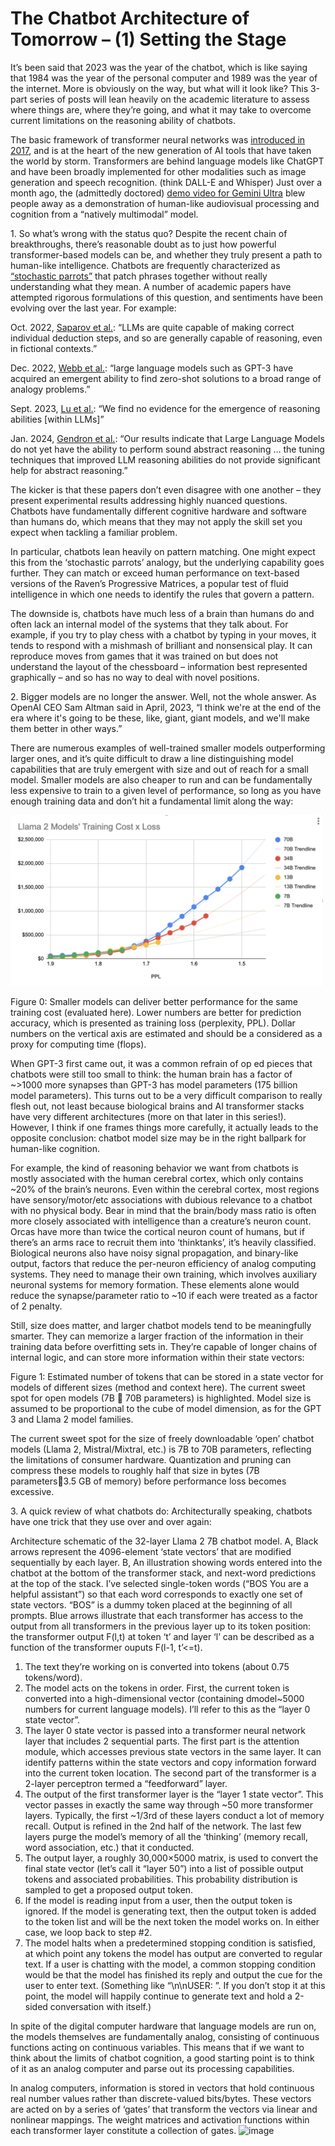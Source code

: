 # The Chatbot Architecture of Tomorrow – (1) Setting the Stage

It’s been said that 2023 was the year of the chatbot, which is like saying that 1984 was the year of the personal computer and 1989 was the year of the internet.  More is obviously on the way, but what will it look like?  This 3-part series of posts will lean heavily on the academic literature to assess where things are, where they’re going, and what it may take to overcome current limitations on the reasoning ability of chatbots.

The basic framework of transformer neural networks was <a href = "https://arxiv.org/abs/1706.03762" target = "_blank" rel = "noreferrer noopener">introduced in 2017</a>, and is at the heart of the new generation of AI tools that have taken the world by storm.  Transformers are behind language models like ChatGPT and have been broadly implemented for other modalities such as image generation and speech recognition. (think DALL-E and Whisper)  Just over a month ago, the (admittedly doctored) <a href = "https://www.youtube.com/watch?v=UIZAiXYceBI&t=5s" target = "_blank" rel = "noreferrer noopener">demo video for Gemini Ultra</a> blew people away as a demonstration of human-like audiovisual processing and cognition from a “natively multimodal” model.

1\. So what’s wrong with the status quo?  Despite the recent chain of breakthroughs, there’s reasonable doubt as to just how powerful transformer-based models can be, and whether they truly present a path to human-like intelligence.  Chatbots are frequently characterized as <a href = "https://commons.wikimedia.org/wiki/File:On_the_Dangers_of_Stochastic_Parrots_Can_Language_Models_Be_Too_Big.pdf" target = "_blank" rel = "noreferrer noopener">“stochastic parrots”</a> that patch phrases together without really understanding what they mean.  A number of academic papers have attempted rigorous formulations of this question, and sentiments have been evolving over the last year.  For example:

Oct. 2022, <a href = "https://arxiv.org/abs/2210.01240" target = "_blank" rel = "noreferrer noopener">Saparov et al.</a>: “LLMs are quite capable of making correct individual deduction steps, and so are generally capable of reasoning, even in fictional contexts.” 

Dec. 2022, <a href = "https://arxiv.org/abs/2212.09196" target = "_blank" rel = "noreferrer noopener">Webb et al.</a>: “large language models such as GPT-3 have acquired an emergent ability to find zero-shot solutions to a broad range of analogy problems.” 

Sept. 2023, <a href = "https://arxiv.org/abs/2309.01809" target = "_blank" rel = "noreferrer noopener">Lu et al.</a>: “We find no evidence for the emergence of reasoning abilities \[within LLMs]” 

Jan. 2024, <a href = "https://arxiv.org/abs/2305.19555" target = "_blank" rel = "noreferrer noopener">Gendron et al.</a>: “Our results indicate that Large Language Models do not yet have the ability to perform sound abstract reasoning … the tuning techniques that improved LLM reasoning abilities do not provide significant help for abstract reasoning.” 

The kicker is that these papers don’t even disagree with one another – they present experimental results addressing highly nuanced questions.  Chatbots have fundamentally different cognitive hardware and software than humans do, which means that they may not apply the skill set you expect when tackling a familiar problem.  

In particular, chatbots lean heavily on pattern matching.  One might expect this from the ‘stochastic parrots’ analogy, but the underlying capability goes further.  They can match or exceed human performance on text-based versions of the Raven’s Progressive Matrices, a popular test of fluid intelligence in which one needs to identify the rules that govern a pattern.  

The downside is, chatbots have much less of a brain than humans do and often lack an internal model of the systems that they talk about.  For example, if you try to play chess with a chatbot by typing in your moves, it tends to respond with a mishmash of brilliant and nonsensical play.  It can reproduce moves from games that it was trained on but does not understand the layout of the chessboard – information best represented graphically – and so has no way to deal with novel positions.

2\. Bigger models are no longer the answer.  Well, not the whole answer.  As OpenAI CEO Sam Altman said in April, 2023, “I think we're at the end of the era where it's going to be these, like, giant, giant models, and we'll make them better in other ways.”

There are numerous examples of well-trained smaller models outperforming larger ones, and it’s quite difficult to draw a line distinguishing model capabilities that are truly emergent with size and out of reach for a small model.  Smaller models are also cheaper to run and can be fundamentally less expensive to train to a given level of performance, so long as you have enough training data and don’t hit a fundamental limit along the way:

<img src="/docs/assets/img/FOT/Training_dollar_cost.png" target = "_blank" rel = "noreferrer noopener" alt = "" width="500"/>


Figure 0: Smaller models can deliver better performance for the same training cost (evaluated here).  Lower numbers are better for prediction accuracy, which is presented as training loss (perplexity, PPL).  Dollar numbers on the vertical axis are estimated and should be a considered as a proxy for computing time (flops).

When GPT-3 first came out, it was a common refrain of op ed pieces that chatbots were still too small to think: the human brain has a factor of ~>1000 more synapses than GPT-3 has model parameters (175 billion model parameters).  This turns out to be a very difficult comparison to really flesh out, not least because biological brains and AI transformer stacks have very different architectures (more on that later in this series!).  However, I think if one frames things more carefully, it actually leads to the opposite conclusion: chatbot model size may be in the right ballpark for human-like cognition.

For example, the kind of reasoning behavior we want from chatbots is mostly associated with the human cerebral cortex, which only contains ~20% of the brain’s neurons.  Even within the cerebral cortex, most regions have sensory/motor/etc associations with dubious relevance to a chatbot with no physical body.  Bear in mind that the brain/body mass ratio is often more closely associated with intelligence than a creature’s neuron count.  Orcas have more than twice the cortical neuron count of humans, but if there’s an arms race to recruit them into ‘thinktanks’, it’s heavily classified.  Biological neurons also have noisy signal propagation, and binary-like output, factors that reduce the per-neuron efficiency of analog computing systems.  They need to manage their own training, which involves auxiliary neuronal systems for memory formation.  These elements alone would reduce the synapse/parameter ratio to ~10 if each were treated as a factor of 2 penalty.

Still, size does matter, and larger chatbot models tend to be meaningfully smarter.  They can memorize a larger fraction of the information in their training data before overfitting sets in.  They’re capable of longer chains of internal logic, and can store more information within their state vectors:

 

Figure 1: Estimated number of tokens that can be stored in a state vector for models of different sizes (method and context here).  The current sweet spot for open models (7B  70B parameters) is highlighted.  Model size is assumed to be proportional to the cube of model dimension, as for the GPT 3 and Llama 2 model families.

The current sweet spot for the size of freely downloadable ‘open’ chatbot models (Llama 2, Mistral/Mixtral, etc.) is 7B to 70B parameters, reflecting the limitations of consumer hardware.  Quantization and pruning can compress these models to roughly half that size in bytes (7B parameters3.5 GB of memory) before performance loss becomes excessive.  

3\. A quick review of what chatbots do: Architecturally speaking, chatbots have one trick that they use over and over again:

 
Architecture schematic of the 32-layer Llama 2 7B chatbot model.  A, Black arrows represent the 4096-element ‘state vectors’ that are modified sequentially by each layer.  B, An illustration showing words entered into the chatbot at the bottom of the transformer stack, and next-word predictions at the top of the stack.  I’ve selected single-token words (“BOS You are a helpful assistant”) so that each word corresponds to exactly one set of state vectors.  “BOS” is a dummy token placed at the beginning of all prompts.  Blue arrows illustrate that each transformer has access to the output from all transformers in the previous layer up to its token position: the transformer output F(l,t) at token ‘t’ and layer ‘l’ can be described as a function of the transformer ouputs F(l-1, t’<=t).

1.	The text they’re working on is converted into tokens (about 0.75 tokens/word). 
2.	The model acts on the tokens in order.  First, the current token is converted into a high-dimensional vector (containing dmodel~5000 numbers for current language models).  I’ll refer to this as the “layer 0 state vector”.
3.	The layer 0 state vector is passed into a transformer neural network layer that includes 2 sequential parts.  The first part is the attention module, which accesses previous state vectors in the same layer.  It can identify patterns within the state vectors and copy information forward into the current token location.  The second part of the transformer is a 2-layer perceptron termed a “feedforward” layer.
4.	The output of the first transformer layer is the “layer 1 state vector”.  This vector passes in exactly the same way through ~50 more transformer layers.  Typically, the first ~1/3rd of these layers conduct a lot of memory recall.  Output is refined in the 2nd half of the network.  The last few layers purge the model’s memory of all the ‘thinking’ (memory recall, word association, etc.) that it conducted.
5.	The output layer, a roughly 30,000×5000 matrix, is used to convert the final state vector (let’s call it “layer 50”) into a list of possible output tokens and associated probabilities.  This probability distribution is sampled to get a proposed output token.
6.	If the model is reading input from a user, then the output token is ignored.  If the model is generating text, then the output token is added to the token list and will be the next token the model works on.  In either case, we loop back to step #2.
7.	The model halts when a predetermined stopping condition is satisfied, at which point any tokens the model has output are converted to regular text.  If a user is chatting with the model, a common stopping condition would be that the model has finished its reply and output the cue for the user to enter text.  (Something like “\n\nUSER: ”. If you don’t stop it at this point, the model will happily continue to generate text and hold a 2-sided conversation with itself.)

In spite of the digital computer hardware that language models are run on, the models themselves are fundamentally analog, consisting of continuous functions acting on continuous variables.  This means that if we want to think about the limits of chatbot cognition, a good starting point is to think of it as an analog computer and parse out its processing capabilities.

In analog computers, information is stored in vectors that hold continuous real number values rather than discrete-valued bits/bytes.  These vectors are acted on by a series of ‘gates’ that transform the vectors via linear and nonlinear mappings.  The weight matrices and activation functions within each transformer layer constitute a collection of gates.
![image](https://github.com/landrewwray/landrewwray.github.io/assets/106675303/50bd4417-1f54-4f47-bfa8-7afdfcf5890e)
